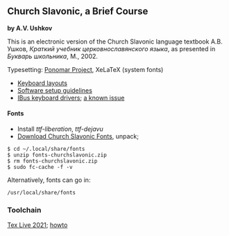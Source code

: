 ## Church Slavonic, a Brief Course

**by A.V. Ushkov**

This is an electronic version of the Church Slavonic language textbook А.В. Ушков, *Краткий учебник церковнославянского языка*, as presented in *Букварь школьника*, М., 2002.

Typesetting: [Ponomar Project](http://sci.ponomar.net), XeLaTeX (system fonts)

- [Keyboard layouts](http://sci.ponomar.net/keyboard.html)
- [Software setup guidelines](http://sci.ponomar.net/users.html)
- [IBus keyboard drivers](http://ppa.launchpad.net/aleksandr-andreev/sci/ubuntu/pool/main/m/m17n-cu/);
[a known issue](https://github.com/typiconman/m17n-cu/issues/3)

#### Fonts

- Install *ttf-liberation*, *ttf-dejavu*
- [Download Church Slavonic Fonts](https://www.ponomar.net/files/fonts-churchslavonic.zip?_ga=2.259133578.1877773033.1558533869-234991592.1558533869), unpack;
```
$ cd ~/.local/share/fonts
$ unzip fonts-churchslavonic.zip
$ rm fonts-churchslavonic.zip
$ sudo fc-cache -f -v
```
Alternatively, fonts can go in:
```
/usr/local/share/fonts
```

### Toolchain

[Tex Live 2021](http://ftp.math.utah.edu/pub/tex/historic/systems/texlive/2021/); [howto](https://github.com/Tyrn/arch-chronicle/blob/master/Usage/LaTeX.md)
